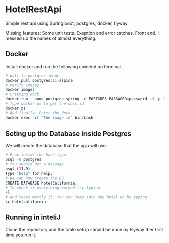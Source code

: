 # HotelRestApi
Simple rest api using Spring boot, postgres, docker, flyway.

Missing features:
  Some unit tests.
  Exeption and error catches.
  Front end.
  I messed up the names of almost everything.

## Docker
Install docker and run the following comend on terminal.
``` PowerShell
# pull fo postgres image
docker pull postgres:11-alpine
# Verify images
docker images
# Creating dock
docker run --name postgres-spring -e POSTGRES_PASSWORD=password -d -p 5432:5432 postgres:11-alpine
# Type docker ps to get the docs id
docker ps
# And finally. Enter the dock
docker exec -it "The image id" bin/bash
```

## Seting up the Database inside Postgres
We will create the database that the app will use.
``` Bash
# From inside the bash type.
psql -U postgres
# You should get a message
psql (11.9)
Type "help" for help.
# We can now create the DB
CREATE DATABASE hotelCalifornia;
# To check if everything worked try typing 
\l
# And thats mostly it. You can jump into the hotel db by typing
\c hotelcalifornia
```

## Running in inteliJ
Clone the repository and the table setup should be done by Flyway ther first time you run it.
